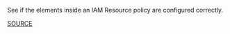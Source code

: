 See if the elements inside an IAM Resource policy are configured correctly.

[SOURCE](https://docs.aws.amazon.com/IAM/latest/UserGuide/reference_policies_elements.html)